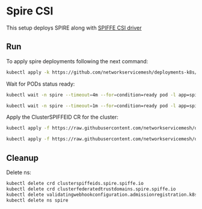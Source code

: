 # Spire CSI

This setup deploys SPIRE along with [SPIFFE CSI driver](https://github.com/spiffe/spiffe-csi)

## Run

To apply spire deployments following the next command:
```bash
kubectl apply -k https://github.com/networkservicemesh/deployments-k8s/examples/spire/single_cluster_csi?ref=81be89dbbf83d4acb108c37ab9b9b78bf55a4e5d
```

Wait for PODs status ready:
```bash
kubectl wait -n spire --timeout=4m --for=condition=ready pod -l app=spire-server
```
```bash
kubectl wait -n spire --timeout=1m --for=condition=ready pod -l app=spire-agent
```

Apply the ClusterSPIFFEID CR for the cluster:
```bash
kubectl apply -f https://raw.githubusercontent.com/networkservicemesh/deployments-k8s/81be89dbbf83d4acb108c37ab9b9b78bf55a4e5d/examples/spire/single_cluster/clusterspiffeid-template.yaml
```

```bash
kubectl apply -f https://raw.githubusercontent.com/networkservicemesh/deployments-k8s/81be89dbbf83d4acb108c37ab9b9b78bf55a4e5d/examples/spire/base/clusterspiffeid-webhook-template.yaml
```

## Cleanup

Delete ns:
```bash
kubectl delete crd clusterspiffeids.spire.spiffe.io
kubectl delete crd clusterfederatedtrustdomains.spire.spiffe.io
kubectl delete validatingwebhookconfiguration.admissionregistration.k8s.io/spire-controller-manager-webhook
kubectl delete ns spire
```
